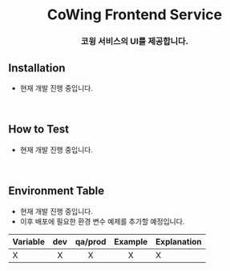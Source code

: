 <div align="center">
  <h1 align="center">CoWing Frontend Service</h1>
  <h3 align="center">코윙 서비스의 UI를 제공합니다.</h3>
</div>

## Installation
- 현재 개발 진행 중입니다.
<br/>

## How to Test
- 현재 개발 진행 중입니다.
<br/>

## Environment Table
- 현재 개발 진행 중입니다.  
- 이후 배포에 필요한 환경 변수 예제를 추가할 예정입니다.

| Variable                      | dev | qa/prod |              Example               | Explanation                                           |
| ----------------------------- | :-: | :-----: | :--------------------------------: | ----------------------------------------------------- |
| X | X | X | X | X |
